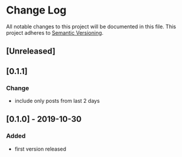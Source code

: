 # Change Log
All notable changes to this project will be documented in this file.
This project adheres to [Semantic Versioning](http://semver.org/).

## [Unreleased]

## [0.1.1]
### Change
- include only posts from last 2 days

## [0.1.0] - 2019-10-30
### Added
- first version released
